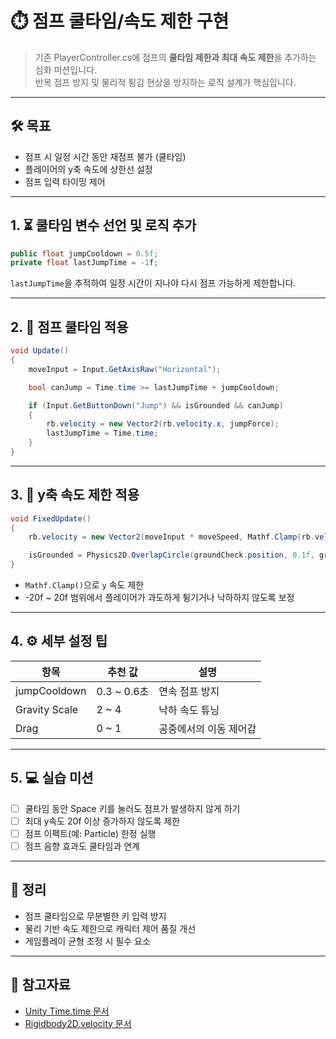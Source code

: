 # ⏱️ 점프 쿨타임/속도 제한 구현

> 기존 PlayerController.cs에 점프의 **쿨타임 제한과 최대 속도 제한**을 추가하는 심화 미션입니다.  
> 반복 점프 방지 및 물리적 튕김 현상을 방지하는 로직 설계가 핵심입니다.

---

## 🛠️ 목표

- 점프 시 일정 시간 동안 재점프 불가 (쿨타임)
- 플레이어의 y축 속도에 상한선 설정
- 점프 입력 타이밍 제어

---

## 1. ⏳ 쿨타임 변수 선언 및 로직 추가

```csharp
public float jumpCooldown = 0.5f;
private float lastJumpTime = -1f;
```

`lastJumpTime`을 추적하여 일정 시간이 지나야 다시 점프 가능하게 제한합니다.

---

## 2. 🧠 점프 쿨타임 적용

```csharp
void Update()
{
    moveInput = Input.GetAxisRaw("Horizontal");

    bool canJump = Time.time >= lastJumpTime + jumpCooldown;

    if (Input.GetButtonDown("Jump") && isGrounded && canJump)
    {
        rb.velocity = new Vector2(rb.velocity.x, jumpForce);
        lastJumpTime = Time.time;
    }
}
```

---

## 3. 🚀 y축 속도 제한 적용

```csharp
void FixedUpdate()
{
    rb.velocity = new Vector2(moveInput * moveSpeed, Mathf.Clamp(rb.velocity.y, -20f, 20f));

    isGrounded = Physics2D.OverlapCircle(groundCheck.position, 0.1f, groundLayer);
}
```

- `Mathf.Clamp()`으로 `y` 속도 제한
- -20f ~ 20f 범위에서 플레이어가 과도하게 튕기거나 낙하하지 않도록 보정

---

## 4. ⚙️ 세부 설정 팁

| 항목 | 추천 값 | 설명 |
|------|--------|------|
| jumpCooldown | 0.3 ~ 0.6초 | 연속 점프 방지 |
| Gravity Scale | 2 ~ 4 | 낙하 속도 튜닝 |
| Drag | 0 ~ 1 | 공중에서의 이동 제어감 |

---

## 5. 💻 실습 미션

- [ ] 쿨타임 동안 Space 키를 눌러도 점프가 발생하지 않게 하기
- [ ] 최대 y속도 20f 이상 증가하지 않도록 제한
- [ ] 점프 이펙트(예: Particle) 한정 실행
- [ ] 점프 음향 효과도 쿨타임과 연계

---

## 🧠 정리

- 점프 쿨타임으로 무분별한 키 입력 방지
- 물리 기반 속도 제한으로 캐릭터 제어 품질 개선
- 게임플레이 균형 조정 시 필수 요소

---

## 🔗 참고자료

- [Unity Time.time 문서](https://docs.unity3d.com/ScriptReference/Time-time.html)
- [Rigidbody2D.velocity 문서](https://docs.unity3d.com/2022.3/Documentation/ScriptReference/Rigidbody2D-velocity.html)
